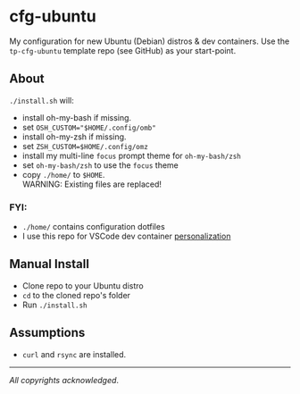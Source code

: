 # cfg-ubuntu
My configuration for new Ubuntu (Debian) distros & dev containers. Use the `tp-cfg-ubuntu` template repo (see GitHub) as your start-point.

## About


`./install.sh` will:

- install oh-my-bash if missing. 
- set `OSH_CUSTOM="$HOME/.config/omb"`
- install oh-my-zsh if missing. 
- set `ZSH_CUSTOM=$HOME/.config/omz`
- install my multi-line `focus` prompt theme for `oh-my-bash/zsh` 
- set `oh-my-bash/zsh` to use the `focus` theme
- copy `./home/` to `$HOME`.    
  WARNING: Existing files are replaced!  
  

### FYI:
- `./home/` contains configuration dotfiles
- I use this repo for VSCode dev container [personalization](https://code.visualstudio.com/docs/devcontainers/containers#_personalizing-with-dotfile-repositories)

## Manual Install

- Clone repo to your Ubuntu distro
- `cd` to the cloned repo's folder
- Run `./install.sh`

## Assumptions

- `curl` and `rsync` are installed.

----

_All copyrights acknowledged_.
